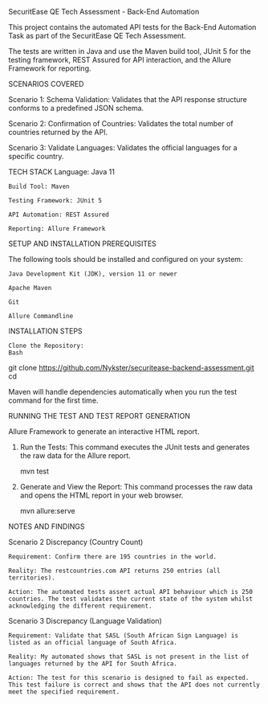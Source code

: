 SecuritEase QE Tech Assessment - Back-End Automation

This project contains the automated API tests for the Back-End Automation Task as part of the SecuritEase QE Tech Assessment.

The tests are written in Java and use the Maven build tool, JUnit 5 for the testing framework, REST Assured for API interaction, and the Allure Framework for reporting.



SCENARIOS COVERED

Scenario 1: Schema Validation: Validates that the API response structure conforms to a predefined JSON schema. 

Scenario 2: Confirmation of Countries: Validates the total number of countries returned by the API. 

Scenario 3: Validate Languages: Validates the official languages for a specific country.



TECH STACK
    Language: Java 11

    Build Tool: Maven

    Testing Framework: JUnit 5

    API Automation: REST Assured

    Reporting: Allure Framework

SETUP AND INSTALLATION
PREREQUISITES

The following tools should be installed and configured on your system:

    Java Development Kit (JDK), version 11 or newer

    Apache Maven

    Git

    Allure Commandline


INSTALLATION STEPS

    Clone the Repository:
    Bash

git clone https://github.com/Nykster/securitease-backend-assessment.git
cd <repository-directory>

Maven will handle dependencies automatically when you run the test command for the first time.



RUNNING THE TEST AND TEST REPORT GENERATION

Allure Framework to generate an interactive HTML report.

1. Run the Tests: This command executes the JUnit tests and generates the raw data for the Allure report.

    mvn test

2. Generate and View the Report: This command processes the raw data and opens the HTML report in your web browser.

    mvn allure:serve

NOTES AND FINDINGS

Scenario 2 Discrepancy (Country Count)

    Requirement: Confirm there are 195 countries in the world. 

    Reality: The restcountries.com API returns 250 entries (all territories).

    Action: The automated tests assert actual API behaviour which is 250 countries. The test validates the current state of the system whilst acknowledging the different requirement. 

Scenario 3 Discrepancy (Language Validation)

    Requirement: Validate that SASL (South African Sign Language) is listed as an official language of South Africa. 

    Reality: My automated shows that SASL is not present in the list of languages returned by the API for South Africa.

    Action: The test for this scenario is designed to fail as expected. This test failure is correct and shows that the API does not currently meet the specified requirement.